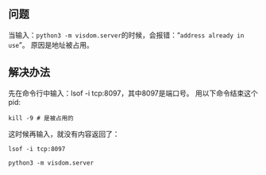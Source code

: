 ﻿## 问题

当输入：`python3 -m visdom.server`的时候，会报错：“`address already in use`”。
原因是地址被占用。



## 解决办法

先在命令行中输入：lsof -i tcp:8097，其中8097是端口号。
用以下命令结束这个pid:

```shell
kill -9 # 是被占用的
```

这时候再输入，就没有内容返回了：

```shell
lsof -i tcp:8097
```

`python3 -m visdom.server`

